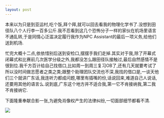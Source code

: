 ```yaml
---
layout: post
---
```

本来以为只是到亚运村,吃个饭,拜个拜,就可以回去看我的物理化学书了.没想到田径队八个人行李一百多公斤.我不忍看到这几个恐怖分子一样的家伙在机场里语言不通乱转,于是同情心泛滥决定履行我作为NPC Assistant的最后一项义务,给他们送到机场.

忙完大概十二点,依依惜别后送到安检口,摆摆手我们走掉.其实对于我,除了开幕式闭幕式和比赛前几次医学分级之外,我都没怎么跟田径队接触过,最后自然感情不是很到位.我千方百计给自己找借口,比如周一到周三复习OB了,还有几天就要考试了所以没时间做志愿者之类之类;跟整个助理团队交流也不深,我找的借口是,一谈天他们三个就讲广东话,我连听力都成问题,哪里有插嘴的份,话说回来,难道自己人说话,还要用其他的语言么.说到底,广东这个地方并不适合我,第一它不肯接纳我,第二我不肯接纳它.

下面隆重奉献合影一张,为避免肖像权产生的法律纠纷,一切面部细节都看不清.

![](http://filer.blogbus.com/5182853/5182853_12928685591.jpg)